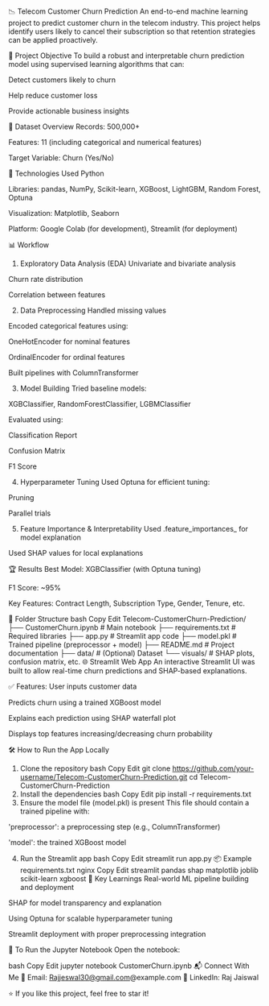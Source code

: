 📉 Telecom Customer Churn Prediction
An end-to-end machine learning project to predict customer churn in the telecom industry. This project helps identify users likely to cancel their subscription so that retention strategies can be applied proactively.

🚀 Project Objective
To build a robust and interpretable churn prediction model using supervised learning algorithms that can:

Detect customers likely to churn

Help reduce customer loss

Provide actionable business insights

🧾 Dataset Overview
Records: 500,000+

Features: 11 (including categorical and numerical features)

Target Variable: Churn (Yes/No)

🔧 Technologies Used
Python

Libraries: pandas, NumPy, Scikit-learn, XGBoost, LightGBM, Random Forest, Optuna

Visualization: Matplotlib, Seaborn

Platform: Google Colab (for development), Streamlit (for deployment)

📊 Workflow
1. Exploratory Data Analysis (EDA)
Univariate and bivariate analysis

Churn rate distribution

Correlation between features

2. Data Preprocessing
Handled missing values

Encoded categorical features using:

OneHotEncoder for nominal features

OrdinalEncoder for ordinal features

Built pipelines with ColumnTransformer

3. Model Building
Tried baseline models:

XGBClassifier, RandomForestClassifier, LGBMClassifier

Evaluated using:

Classification Report

Confusion Matrix

F1 Score

4. Hyperparameter Tuning
Used Optuna for efficient tuning:

Pruning

Parallel trials

5. Feature Importance & Interpretability
Used .feature_importances_ for model explanation

Used SHAP values for local explanations

🏆 Results
Best Model: XGBClassifier (with Optuna tuning)

F1 Score: ~95%

Key Features: Contract Length, Subscription Type, Gender, Tenure, etc.

📁 Folder Structure
bash
Copy
Edit
Telecom-CustomerChurn-Prediction/
├── CustomerChurn.ipynb         # Main notebook
├── requirements.txt            # Required libraries
├── app.py                      # Streamlit app code
├── model.pkl                   # Trained pipeline (preprocessor + model)
├── README.md                   # Project documentation
├── data/                       # (Optional) Dataset
└── visuals/                    # SHAP plots, confusion matrix, etc.
🌐 Streamlit Web App
An interactive Streamlit UI was built to allow real-time churn predictions and SHAP-based explanations.

✅ Features:
User inputs customer data

Predicts churn using a trained XGBoost model

Explains each prediction using SHAP waterfall plot

Displays top features increasing/decreasing churn probability

🛠 How to Run the App Locally
1. Clone the repository
bash
Copy
Edit
git clone https://github.com/your-username/Telecom-CustomerChurn-Prediction.git
cd Telecom-CustomerChurn-Prediction
2. Install the dependencies
bash
Copy
Edit
pip install -r requirements.txt
3. Ensure the model file (model.pkl) is present
This file should contain a trained pipeline with:

'preprocessor': a preprocessing step (e.g., ColumnTransformer)

'model': the trained XGBoost model

4. Run the Streamlit app
bash
Copy
Edit
streamlit run app.py
📦 Example requirements.txt
nginx
Copy
Edit
streamlit
pandas
shap
matplotlib
joblib
scikit-learn
xgboost
📌 Key Learnings
Real-world ML pipeline building and deployment

SHAP for model transparency and explanation

Using Optuna for scalable hyperparameter tuning

Streamlit deployment with proper preprocessing integration

📎 To Run the Jupyter Notebook
Open the notebook:

bash
Copy
Edit
jupyter notebook CustomerChurn.ipynb
📬 Connect With Me
📧 Email: Rajjeswal30@gmail.com@example.com
🔗 LinkedIn: Raj Jaiswal

⭐ If you like this project, feel free to star it!
